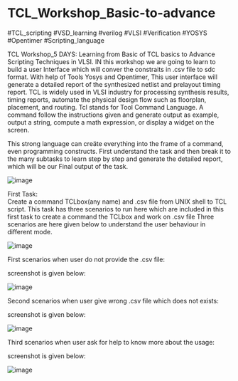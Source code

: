 # TCL_Workshop_Basic-to-advance
#TCL_scripting #VSD_learning #verilog #VLSI #Verification #YOSYS #Opentimer #Scripting_language

TCL Workshop_5 DAYS: Learning from  Basic of TCL basics to Advance Scripting Techniques in VLSI. IN this workshop we are going to learn to build a user Interface which will conver the constraits in .csv file to sdc format. With help of Tools Yosys and Opentimer, This user interface will generate a detailed report of the synthesized netlist and prelayout timing report.
TCL is widely used in VLSI industry for processing synthesis results, timing reports, automate the physical design flow such as floorplan, placement, and routing. 
Tcl stands for Tool Command Language. A command follow the instructions given and generate output as example, output a string, compute a math expression, or display a widget on the screen.

This strong language can creäte everything into the frame of a command, even programming constructs.
First understand the task and then break it to the many subtasks to learn step by step and generate the detailed report, which will be our Final output of the task. 

![image](https://github.com/Reshusaini/TCL_Workshop_Basic-to-advance/assets/111287601/daeeb09f-1bcc-43b7-bfbb-ece2eb4332a3)

First Task:  
Create a command TCLbox(any name) and .csv file from UNIX shell to TCL script. 
This task has three scenarios to run here which are included in this first task to create a command the TCLbox and work on .csv file
Three scenarios are here given below to understand the user behaviour in different mode.

![image](https://github.com/Reshusaini/TCL_Workshop_Basic-to-advance/assets/111287601/69e780c4-59f9-48c9-8391-603631d3a4c3)

First scenarios when user do not provide the .csv file:

screenshot is given below:

![image](https://github.com/Reshusaini/TCL_Workshop_Basic-to-advance/assets/111287601/42f1aadd-1cd2-414b-9d40-2c0a2c644cd6)

Second scenarios when user give wrong  .csv file which does not exists:

screenshot is given below:

![image](https://github.com/Reshusaini/TCL_Workshop_Basic-to-advance/assets/111287601/2e28991f-e645-4e3c-96ce-23236d3e2daa)

Third scenarios when user ask for help to know more about the usage:

screenshot is given below:

![image](https://github.com/Reshusaini/TCL_Workshop_Basic-to-advance/assets/111287601/f2af7b74-80bc-4428-89d4-663d9ad5be58)











